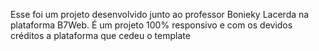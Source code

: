 Esse foi um projeto desenvolvido junto ao professor Bonieky Lacerda na plataforma B7Web. É um projeto 100% responsivo e com os devidos créditos a plataforma que cedeu o template